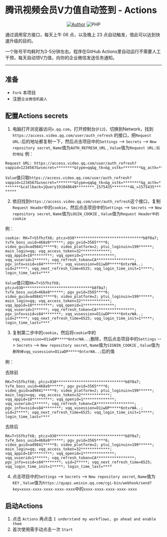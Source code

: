 # 腾讯视频会员V力值自动签到 - Actions

<p align="center">
    <a href="https://github.com/Demontisa"><img alt="Author" src="https://img.shields.io/badge/author-Demontisa-blueviolet"/></a>
    <img alt="PHP" src="https://img.shields.io/badge/code-Python-success"/>
</p>
通过调用官方接口，每天上午 06 点，以及晚上 23 点自动触发，借此可以达到快速升级的目的。

一个账号平均耗时为3-5分钟左右。程序在GitHub Actions里自动运行不需要人工干预，每天自动领V力值，向你的企业微信发送任务通知。

------

## 准备

* `Fork` 本项目
* 注册`企业微信机器人`


## 配置Actions secrets

1. 电脑打开浏览器访问`v.qq.com`，打开控制台(`F12`)、切换到Network，找到 `https://access.video.qq.com/user/auth_refresh` 的接口，把`Request URL:`后的地址都复制一下，然后点击项目中的`Settings` --> `Secrets` --> `New repository secret`, `Name`值为`AUTH_REFRESH_URL` , `Value`值为`Request URL:后的地址`
例：
```
Request URL: https://access.video.qq.com/user/auth_refresh?vappid=1234567&vsecret=********&type=qq&g_tk=&g_vstk=********&g_actk=********&callback=jQuery191048649********_1575435********4&_=1575435********
```
`Value`值只取`https://access.video.qq.com/user/auth_refresh?vappid=1234567&vsecret=********&type=qq&g_tk=&g_vstk=********&g_actk=********&callback=jQuery191048649********_1575435********4&_=1575435********`


2. 依旧找到`https://access.video.qq.com/user/auth_refresh`这个接口，复制`Request Header`中的`cookie`，然后点击项目中的`Settings` --> `Secrets` --> `New repository secret`, `Name`值为`LOGIN_COOKIE` , `Value`值为`Request Header中的cookie`

例：
```
cookie: RK=T+S5fhzfX8; ptcz=930*******************************b8f0a7; tvfe_boss_uuid=468a9******; pgv_pvid=3565****6; video_guid=ad9841*****9; video_platform=2; ptui_loginuin=199******; main_login=qq; vqq_access_token=32*************; vqq_appid=10*********; vqq_openid=1**************; vqq_vuserid=1******; vqq_refresh_token=CA*****************; pgv_info=ssid=s84********; vqq_vusession=O1iwDP*****6ntxrWA..; uid=2*****; vqq_next_refresh_time=6525; vqq_login_time_init=1*****; login_time_last=****
```
`Value`值只取`RK=T+S5fhzfX8; ptcz=930*******************************b8f0a7; tvfe_boss_uuid=468a9******; pgv_pvid=3565****6; video_guid=ad9841*****9; video_platform=2; ptui_loginuin=199******; main_login=qq; vqq_access_token=32*************; vqq_appid=10*********; vqq_openid=1**************; vqq_vuserid=1******; vqq_refresh_token=CA*****************; pgv_info=ssid=s84********; vqq_vusession=O1iwDP*****6ntxrWA..; uid=2*****; vqq_next_refresh_time=6525; vqq_login_time_init=1*****; login_time_last=****`

3. 复制第二步中的`cookie`，然后将`cookie`中的`vqq_vusession=O1iwDP*****6ntxrWA..;`删除，然后点击项目中的`Settings` --> `Secrets` --> `New repository secret`, `Name`值为`SIGNIN_COOKIE` , `Value`值为`删除掉vqq_vusession=O1iwDP*****6ntxrWA..;`后的值

例：

去除前
```
RK=T+S5fhzfX8; ptcz=930*******************************b8f0a7; tvfe_boss_uuid=468a9******; pgv_pvid=3565****6; video_guid=ad9841*****9; video_platform=2; ptui_loginuin=199******; main_login=qq; vqq_access_token=32*************; vqq_appid=10*********; vqq_openid=1**************; vqq_vuserid=1******; vqq_refresh_token=CA*****************; pgv_info=ssid=s84********; vqq_vusession=O1iwDP*****6ntxrWA..; uid=2*****; vqq_next_refresh_time=6525; vqq_login_time_init=1*****; login_time_last=****
```

去除后
```
RK=T+S5fhzfX8; ptcz=930*******************************b8f0a7; tvfe_boss_uuid=468a9******; pgv_pvid=3565****6; video_guid=ad9841*****9; video_platform=2; ptui_loginuin=199******; main_login=qq; vqq_access_token=32*************; vqq_appid=10*********; vqq_openid=1**************; vqq_vuserid=1******; vqq_refresh_token=CA*****************; pgv_info=ssid=s84********; uid=2*****; vqq_next_refresh_time=6525; vqq_login_time_init=1*****; login_time_last=****
```
4. 点击项目中的`Settings` --> `Secrets` --> `New repository secret`, `Name`值为`KEY` , `Value`值为`https://qyapi.weixin.qq.com/cgi-bin/webhook/send?key=xxxx-xxxx-xxxx-xxxx-xxxx`中的`xxxx-xxxx-xxxx-xxxx-xxxx`

## 启动Actions
1. 点击 `Actions` 再点击 `I understand my workflows, go ahead and enable them`
2. 首次使用需手动点击一次 `Start`
